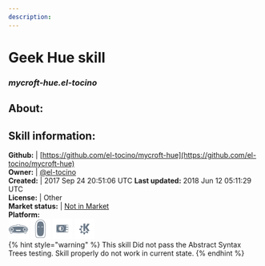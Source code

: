 ```yaml
---  
description:   
---  
```

# Geek Hue skill  
### _mycroft-hue.el-tocino_  
## About:  


## Skill information:  
**Github:** | [https://github.com/el-tocino/mycroft-hue](https://github.com/el-tocino/mycroft-hue)  
**Owner:** | [@el-tocino](https://github.com/el-tocino)  
**Created:** | 2017 Sep 24 20:51:06 UTC  **Last updated:** 2018 Jun 12 05:11:29 UTC  
**License:** | Other  
**Market status:** | [Not in Market](https://market.mycroft.ai/skill/)  
**Platform:**  
 ![](../.gitbook/assets/mark-1-icon.png)  ![](../.gitbook/assets/mark-2-icon.png)  ![](../.gitbook/assets/picroft-icon.png)  ![](../.gitbook/assets/kde.png)   
{% hint style="warning" %}
This skill Did not pass the Abstract Syntax Trees testing. Skill properly do not work in current state.
{% endhint %}
